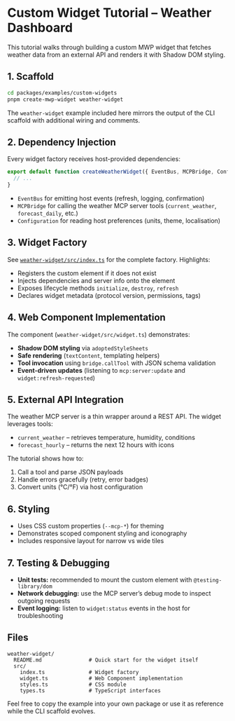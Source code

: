 # Custom Widget Tutorial – Weather Dashboard

This tutorial walks through building a custom MWP widget that fetches weather data from an external API and renders it with Shadow DOM styling.

## 1. Scaffold

```bash
cd packages/examples/custom-widgets
pnpm create-mwp-widget weather-widget
```

The `weather-widget` example included here mirrors the output of the CLI scaffold with additional wiring and comments.

## 2. Dependency Injection

Every widget factory receives host-provided dependencies:

```ts
export default function createWeatherWidget({ EventBus, MCPBridge, Configuration }, serverInfo) {
  // ...
}
```

- `EventBus` for emitting host events (refresh, logging, confirmation)
- `MCPBridge` for calling the weather MCP server tools (`current_weather`, `forecast_daily`, etc.)
- `Configuration` for reading host preferences (units, theme, localisation)

## 3. Widget Factory

See [`weather-widget/src/index.ts`](./weather-widget/src/index.ts) for the complete factory. Highlights:

- Registers the custom element if it does not exist
- Injects dependencies and server info onto the element
- Exposes lifecycle methods `initialize`, `destroy`, `refresh`
- Declares widget metadata (protocol version, permissions, tags)

## 4. Web Component Implementation

The component (`weather-widget/src/widget.ts`) demonstrates:

- **Shadow DOM styling** via `adoptedStyleSheets`
- **Safe rendering** (`textContent`, templating helpers)
- **Tool invocation** using `bridge.callTool` with JSON schema validation
- **Event-driven updates** (listening to `mcp:server:update` and `widget:refresh-requested`)

## 5. External API Integration

The weather MCP server is a thin wrapper around a REST API. The widget leverages tools:

- `current_weather` – retrieves temperature, humidity, conditions
- `forecast_hourly` – returns the next 12 hours with icons

The tutorial shows how to:

1. Call a tool and parse JSON payloads
2. Handle errors gracefully (retry, error badges)
3. Convert units (°C/°F) via host configuration

## 6. Styling

- Uses CSS custom properties (`--mcp-*`) for theming
- Demonstrates scoped component styling and iconography
- Includes responsive layout for narrow vs wide tiles

## 7. Testing & Debugging

- **Unit tests:** recommended to mount the custom element with `@testing-library/dom`
- **Network debugging:** use the MCP server’s debug mode to inspect outgoing requests
- **Event logging:** listen to `widget:status` events in the host for troubleshooting

## Files

```
weather-widget/
  README.md               # Quick start for the widget itself
  src/
    index.ts              # Widget factory
    widget.ts             # Web Component implementation
    styles.ts             # CSS module
    types.ts              # TypeScript interfaces
```

Feel free to copy the example into your own package or use it as reference while the CLI scaffold evolves.
